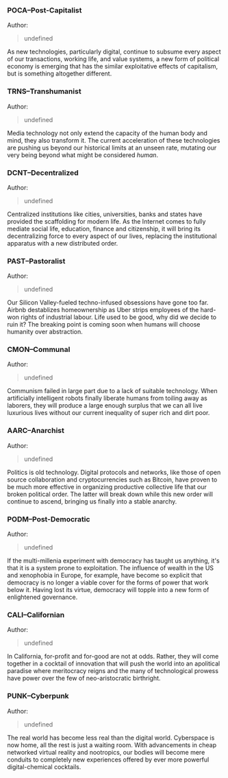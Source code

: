 ### POCA–Post-Capitalist

Author: 

> undefined

As new technologies, particularly digital, continue to subsume every aspect of our transactions, working life, and value systems, a new form of political economy is emerging that has the similar exploitative effects of capitalism, but is something altogether different.


### TRNS–Transhumanist

Author: 

> undefined

Media technology not only extend the capacity of the human body and mind, they also transform it. The current acceleration of these technologies are pushing us beyond our historical limits at an unseen rate, mutating our very being beyond what might be considered _human_.


### DCNT–Decentralized

Author: 

> undefined

Centralized institutions like cities, universities, banks and states have provided the scaffolding for modern life. As the Internet comes to fully mediate social life, education, finance and citizenship, it will bring its decentralizing force to every aspect of our lives, replacing the institutional apparatus with a new distributed order.


### PAST–Pastoralist

Author: 

> undefined

Our Silicon Valley-fueled techno-infused obsessions have gone too far. Airbnb destablizes homeownership as Uber strips employees of the hard-won rights of industrial labour. Life used to be good, why did we decide to ruin it? The breaking point is coming soon when humans will choose humanity over abstraction.


### CMON–Communal

Author: 

> undefined

Communism failed in large part due to a lack of suitable technology. When artificially intelligent robots finally liberate humans from toiling away as laborers, they will produce a large enough surplus that we can all live luxurious lives without our current inequality of super rich and dirt poor.


### AARC–Anarchist

Author: 

> undefined

Politics is old technology. Digital protocols and networks, like those of open source collaboration and cryptocurrencies such as Bitcoin, have proven to be much more effective in organizing productive collective life that our broken political order. The latter will break down while this new order will continue to ascend, bringing us finally into a stable anarchy.


### PODM–Post-Democratic

Author: 

> undefined

If the multi-millenia experiment with democracy has taught us anything, it's that it is a system prone to exploitation. The influence of wealth in the US and xenophobia in Europe, for example, have become so explicit that democracy is no longer a viable cover for the forms of power that work below it. Having lost its virtue, democracy will topple into a new form of enlightened governance.


### CALI–Californian

Author: 

> undefined

In California, for-profit and for-good are not at odds. Rather, they will come together in a cocktail of innovation that will push the world into an apolitical paradise where meritocracy reigns and the many of technological prowess have power over the few of neo-aristocratic birthright.


### PUNK–Cyberpunk

Author: 

> undefined

The real world has become less real than the digital world. Cyberspace is now home, all the rest is just a waiting room. With advancements in cheap networked virtual reality and nootropics, our bodies will become mere conduits to completely new experiences offered by ever more powerful digital-chemical cocktails.


